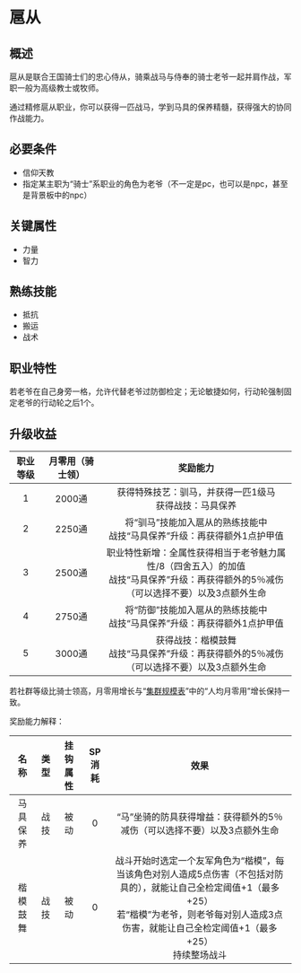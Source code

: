 # 扈从

## 概述

扈从是联合王国骑士们的忠心侍从，骑乘战马与侍奉的骑士老爷一起并肩作战，军职一般为高级教士或牧师。

通过精修扈从职业，你可以获得一匹战马，学到马具的保养精髓，获得强大的协同作战能力。

## 必要条件

* 信仰天教
* 指定某主职为“骑士”系职业的角色为老爷（不一定是pc，也可以是npc，甚至是背景板中的npc）

## 关键属性

* 力量
* 智力

## 熟练技能

* 抵抗
* 搬运
* 战术
  
## 职业特性

若老爷在自己身旁一格，允许代替老爷过防御检定；无论敏捷如何，行动轮强制固定老爷的行动轮之后1个。

## 升级收益

职业等级|月零用（骑士领）|奖励能力
:--:|:--:|:--:
1|2000通|获得特殊技艺：驯马，并获得一匹1级马<br>获得战技：马具保养
2|2250通|将“驯马”技能加入扈从的熟练技能中<br>战技“马具保养”升级：再获得额外1点护甲值
3|2500通|职业特性新增：全属性获得相当于老爷魅力属性/8（四舍五入）的加值<br>战技“马具保养”升级：再获得额外的5％减伤（可以选择不要）以及3点额外生命
4|2750通|将“防御”技能加入扈从的熟练技能中<br>战技“马具保养”升级：再获得额外1点护甲值
5|3000通|获得战技：楷模鼓舞<br>战技“马具保养”升级：再获得额外的5％减伤（可以选择不要）以及3点额外生命

若社群等级比骑士领高，月零用增长与“<a href="../../../scaleList" target="_blank">集群规模表</a>”中的“人均月零用”增长保持一致。

奖励能力解释：

名称|类型|挂钩属性|SP消耗|效果
:--:|:--:|:--:|:--:|:--:
马具保养|战技|被动|0|“马”坐骑的防具获得增益：获得额外的5％减伤（可以选择不要）以及3点额外生命
楷模鼓舞|战技|被动|0|战斗开始时选定一个友军角色为“楷模”，每当该角色对别人造成5点伤害（不包括对防具的），就能让自己全检定阈值+1（最多+25）<br>若“楷模”为老爷，则老爷每对别人造成3点伤害，就能让自己全检定阈值+1（最多+25）<br>持续整场战斗